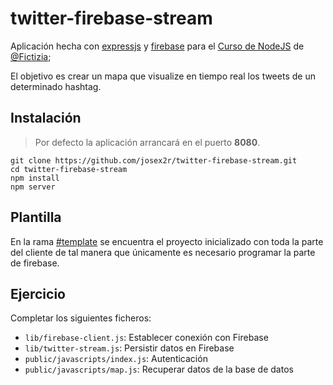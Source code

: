 # twitter-firebase-stream

Aplicación hecha con [expressjs](http://expressjs.com/) y [firebase](https://firebase.google.com) para el [Curso de NodeJS](https://github.com/Fictizia/Curso-Node.js-para-desarrolladores-Front-end_ed5) de [@Fictizia](https://github.com/Fictizia);

El objetivo es crear un mapa que visualize en tiempo real los tweets de un determinado hashtag.

## Instalación

> Por defecto la aplicación arrancará en el puerto **8080**.

```
git clone https://github.com/josex2r/twitter-firebase-stream.git
cd twitter-firebase-stream
npm install
npm server
```

## Plantilla

En la rama [#template](https://github.com/josex2r/twitter-firebase-stream/tree/template) se encuentra el proyecto inicializado con toda la parte del cliente de tal manera que únicamente es necesario programar la parte de firebase.

## Ejercicio

Completar los siguientes ficheros:

- `lib/firebase-client.js`: Establecer conexión con Firebase
- `lib/twitter-stream.js`: Persistir datos en Firebase
- `public/javascripts/index.js`: Autenticación
- `public/javascripts/map.js`: Recuperar datos de la base de datos
